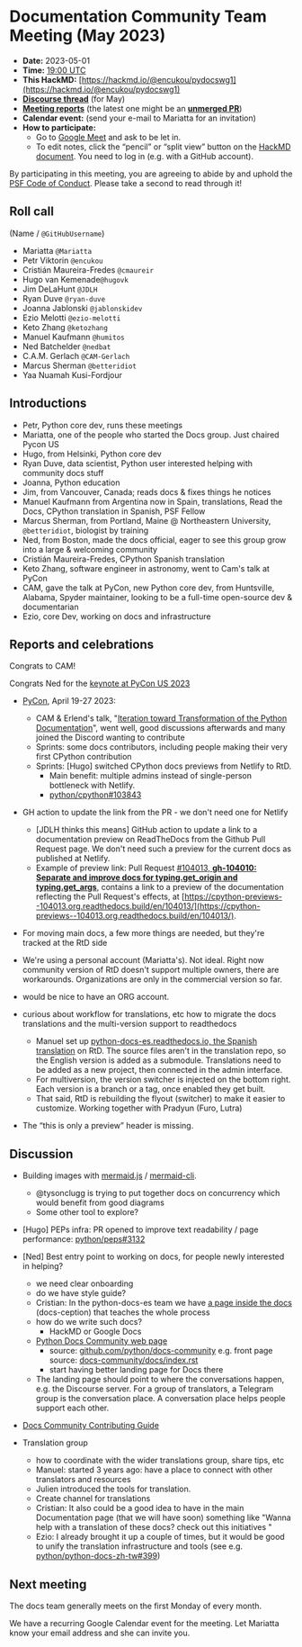 # Documentation Community Team Meeting (May 2023)

- **Date:** 2023-05-01
- **Time:** [19:00 UTC](https://arewemeetingyet.com/UTC/2023-05-01/19:00/Docs%20Meeting)
- **This HackMD:** [https://hackmd.io/@encukou/pydocswg1](https://hackmd.io/@encukou/pydocswg1)
- [**Discourse thread**](https://discuss.python.org/t/26182) (for May)
- [**Meeting reports**](https://docs-community.readthedocs.io/en/latest/monthly-meeting/index.html) (the latest one might be an [**unmerged PR**](https://github.com/python/docs-community/pulls))
- **Calendar event:** (send your e-mail to Mariatta for an invitation)
- **How to participate:**
  -  Go to [Google Meet](https://meet.google.com/dii-qrzf-wkw) and ask to be let in.
  -  To edit notes, click the “pencil” or “split view” button on the [HackMD document](https://hackmd.io/@encukou/pydocswg1). You need to log in (e.g. with a GitHub account).

By participating in this meeting, you are agreeing to abide by and uphold the [PSF Code of Conduct](https://www.python.org/psf/codeofconduct/).
Please take a second to read through it!


## Roll call

(Name / `@GitHubUsername`)
- Mariatta `@Mariatta`
- Petr Viktorin `@encukou`
- Cristián Maureira-Fredes `@cmaureir`
- Hugo van Kemenade`@hugovk`
- Jim DeLaHunt `@JDLH`
- Ryan Duve `@ryan-duve`
- Joanna Jablonski `@jablonskidev`
- Ezio Melotti `@ezio-melotti`
- Keto Zhang `@ketozhang`
- Manuel Kaufmann `@humitos`
- Ned Batchelder `@nedbat`
- C.A.M. Gerlach `@CAM-Gerlach`
- Marcus Sherman `@betteridiot`
- Yaa Nuamah Kusi-Fordjour


## Introductions

- Petr, Python core dev, runs these meetings
- Mariatta, one of the people who started the Docs group. Just chaired Pycon US
- Hugo, from Helsinki, Python core dev
- Ryan Duve, data scientist, Python user interested helping with community docs stuff
- Joanna, Python education
- Jim, from Vancouver, Canada; reads docs & fixes things he notices
- Manuel Kaufmann from Argentina now in Spain, translations, Read the Docs, CPython translation in Spanish, PSF Fellow
- Marcus Sherman, from Portland, Maine @ Northeastern University, `@betteridiot`, biologist by training
- Ned, from Boston, made the docs official, eager to see this group grow into a large & welcoming community
- Cristián Maureira-Fredes, CPython Spanish translation
- Keto Zhang, software engineer in astronomy, went to Cam's talk at PyCon
- CAM, gave the talk at PyCon, new Python core dev, from Huntsville, Alabama, Spyder maintainer, looking to be a full-time open-source dev & documentarian
- Ezio, core Dev, working on docs and infrastructure


## Reports and celebrations

Congrats to CAM!

Congrats Ned for the [keynote at PyCon US 2023](https://us.pycon.org/2023/about/keynote-speakers/#ned-batchelder)


* [PyCon](https://us.pycon.org/2023/), April 19-27 2023:
  * CAM & Erlend's talk, "[Iteration toward Transformation of the Python Documentation](https://us.pycon.org/2023/schedule/presentation/88/)", went well, good discussions afterwards and many joined the Discord wanting to contribute
  * Sprints: some docs contributors, including people making their very first CPython contribution
  * Sprints: [Hugo] switched CPython docs previews from Netlify to RtD.
    * Main benefit: multiple admins instead of single-person bottleneck with Netlify.
    * [python/cpython#103843](https://github.com/python/cpython/pull/103843)
* GH action to update the link from the PR - we don't need one for Netlify
    * [JDLH thinks this means] GitHub action to update a link to a documentation preview on ReadTheDocs from the Github Pull Request page. We don't need such a preview for the current docs as published at Netlify.
    * Example of preview link: Pull Request [#104013, **gh-104010: Separate and improve docs for typing.get_origin and typing.get_args**](https://github.com/python/cpython/pull/104013), contains a link to a preview of the documentation reflecting the Pull Request's effects, at [https://cpython-previews--104013.org.readthedocs.build/en/104013/](https://cpython-previews--104013.org.readthedocs.build/en/104013/).
* For moving main docs, a few more things are needed, but they're tracked at the RtD side
* We're using a personal account (Mariatta's). Not ideal. Right now community version of RtD doesn't support multiple owners, there are workarounds. Organizations are only in the commercial version so far.
* would be nice to have an ORG account.
* curious about workflow for translations, etc how to migrate the docs translations and the multi-version support to readthedocs
  * Manuel set up [python-docs-es.readthedocs.io, the Spanish translation](https://python-docs-es.readthedocs.io/es/3.11/) on RtD. The source files aren't in the translation repo, so the English version is added as a submodule. Translations need to be added as a new project, then connected in the admin interface.
  * For multiversion, the version switcher is injected on the bottom right. Each version is a branch or a tag, once enabled they get built.
  * That said, RtD is rebuilding the flyout (switcher) to make it easier to customize. Working together with Pradyun (Furo, Lutra)

* The “this is only a preview” header is missing.

## Discussion

* Building images with [mermaid.js](https://mermaid.js.org/) / [mermaid-cli](https://github.com/mermaid-js/mermaid-cli).
  - @tysonclugg is trying to put together docs on concurrency which would benefit from good diagrams
  - Some other tool to explore?

* [Hugo] PEPs infra: PR opened to improve text readability / page performance:
  [python/peps#3132](https://github.com/python/peps/pull/3132)

* [Ned] Best entry point to working on docs, for people newly interested in helping?
    - we need clear onboarding
    - do we have style guide?
    - Cristian: In the python-docs-es team we have [a page inside the docs](https://python-docs-es.readthedocs.io/es/3.11/CONTRIBUTING.html) (docs-ception) that teaches the whole process
    - how do we write such docs?
        - HackMD or Google Docs
    - [Python Docs Community web page](https://docs-community.readthedocs.io/en/latest/)
        - source: [github.com/python/docs-community](https://github.com/python/docs-community) e.g. front page source: [docs-community/docs/index.rst](https://github.com/python/docs-community/blob/main/docs/index.rst)
        - start having better landing page for Docs there
    - The landing page should point to where the conversations happen, e.g. the Discourse server. For a group of translators, a Telegram group is the conversation place. A conversation place helps people support each other.
- [Docs Community Contributing Guide](https://docs-community.readthedocs.io/en/latest/community/contributing.html)

- Translation group
    - how to coordinate with the wider translations group, share tips, etc
    - Manuel: started 3 years ago: have a place to connect with other translators and resources
    - Julien introduced the tools for translation.
    - Create channel for translations
    - Cristian: It also could be a good idea to have in the main Documentation page (that we will have soon) something like "Wanna help with a translation of these docs? check out this initiatives <list of languages here>"
    - Ezio: I already brought it up a couple of times, but it would be good to unify the translation infrastructure and tools (see e.g. [python/python-docs-zh-tw#399](https://github.com/python/python-docs-zh-tw/issues/399))



## Next meeting

The docs team generally meets on the first Monday of every month.

We have a recurring Google Calendar event for the meeting.
Let Mariatta know your email address and she can invite you.

